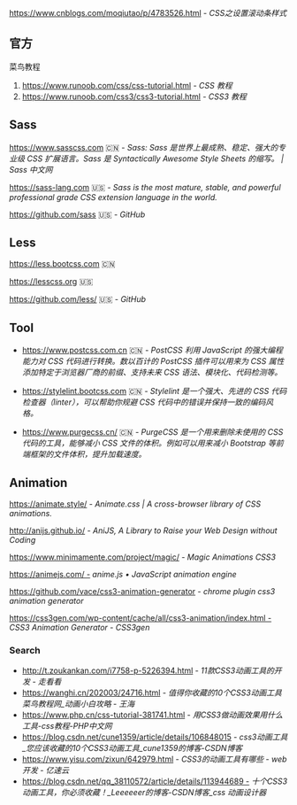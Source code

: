 
https://www.cnblogs.com/moqiutao/p/4783526.html - *CSS之设置滚动条样式*



## 官方

菜鸟教程

1. https://www.runoob.com/css/css-tutorial.html - *CSS 教程*
2. https://www.runoob.com/css3/css3-tutorial.html - *CSS3 教程*

## Sass

https://www.sasscss.com :cn: - *Sass: Sass 是世界上最成熟、稳定、强大的专业级 CSS 扩展语言。Sass 是 Syntactically Awesome Style Sheets 的缩写。 | Sass 中文网*

https://sass-lang.com :us: - *Sass is the most mature, stable, and powerful professional grade CSS extension language in the world.*

https://github.com/sass :us: - *GitHub*



## Less

https://less.bootcss.com :cn: 

https://lesscss.org :us:

https://github.com/less/ :us: - *GitHub*



## Tool

- https://www.postcss.com.cn :cn: - *PostCSS 利用 JavaScript 的强大编程能力对 CSS 代码进行转换。数以百计的 PostCSS 插件可以用来为 CSS 属性添加特定于浏览器厂商的前缀、支持未来 CSS 语法、模块化、代码检测等。*

- https://stylelint.bootcss.com :cn: - *Stylelint 是一个强大、先进的 CSS 代码检查器（linter），可以帮助你规避 CSS 代码中的错误并保持一致的编码风格。*

- https://www.purgecss.cn/ :cn: - *PurgeCSS 是一个用来删除未使用的 CSS 代码的工具，能够减小 CSS 文件的体积。例如可以用来减小 Bootstrap 等前端框架的文件体积，提升加载速度。*



## Animation

https://animate.style/ - *Animate.css | A cross-browser library of CSS animations.*

http://anijs.github.io/ - *AniJS, A Library to Raise your Web Design without Coding*

https://www.minimamente.com/project/magic/ - *Magic Animations CSS3*

https://animejs.com/ - *anime.js • JavaScript animation engine*

https://github.com/vace/css3-animation-generator - *chrome plugin css3 animation generator*

https://css3gen.com/wp-content/cache/all/css3-animation/index.html - *CSS3 Animation Generator - CSS3gen*

### Search

- http://t.zoukankan.com/i7758-p-5226394.html - *11款CSS3动画工具的开发 - 走看看*
- https://wanghi.cn/202003/24716.html - *值得你收藏的10个CSS3动画工具菜鸟教程网_动画小白攻略 - 王海*
- https://www.php.cn/css-tutorial-381741.html - *用CSS3做动画效果用什么工具-css教程-PHP中文网*
- https://blog.csdn.net/cune1359/article/details/106848015 - *css3动画工具_您应该收藏的10个CSS3动画工具_cune1359的博客-CSDN博客*
- https://www.yisu.com/zixun/642979.html - *CSS3的动画工具有哪些 - web开发 - 亿速云*
- https://blog.csdn.net/qq_38110572/article/details/113944689 - *十个CSS3动画工具，你必须收藏！_Leeeeeer的博客-CSDN博客_css 动画设计器*
